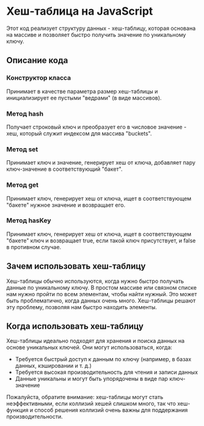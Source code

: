 # Хеш-таблица на JavaScript

Этот код реализует структуру данных - хеш-таблицу, которая основана на массиве и позволяет быстро получить значение по уникальному ключу.

## Описание кода

### Конструктор класса
Принимает в качестве параметра размер хеш-таблицы и инициализирует ее пустыми "ведрами" (в виде массивов).

### Метод hash
Получает строковый ключ и преобразует его в числовое значение - хеш, который служит индексом для массива "buckets".

### Метод set
Принимает ключ и значение, генерирует хеш от ключа, добавляет пару ключ-значение в соответствующий "бакет".

### Метод get
Принимает ключ, генерирует хеш от ключа, ищет в соответствующем "бакете" нужное значение и возвращает его.

### Метод hasKey
Принимает ключ, генерирует хеш от ключа, ищет в соответствующем "бакете" ключ и возвращает true, если такой ключ присутствует, и false в противном случае.


## Зачем использовать хеш-таблицу

Хеш-таблицы обычно используются, когда нужно быстро получать данные по уникальному ключу. В простом массиве или связном списке нам нужно пройти по всем элементам, чтобы найти нужный. Это может быть проблематично, когда данных очень много. Хеш-таблицы решают эту проблему, позволяя нам быстро находить элементы.

## Когда использовать хеш-таблицу

Хеш-таблицы идеально подходят для хранения и поиска данных на основе уникальных ключей. Они могут использоваться, когда:
- Требуется быстрый доступ к данным по ключу (например, в базах данных, кэшировании и т. д.)
- Требуется высокая производительность для чтения и записи данных
- Данные уникальны и могут быть упорядочены в виде пар ключ-значение

Пожалуйста, обратите внимание: хеш-таблицы могут стать неэффективными, если коллизий хешей слишком много, так что хеш-функция и способ решения коллизий очень важны для поддержания производительности.